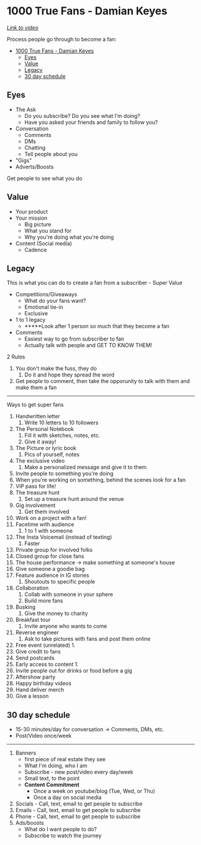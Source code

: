 # 1000 True Fans - Damian Keyes

_[Link to video](https://www.youtube.com/watch?v=hn8R6RihhpI)_

Process people go through to become a fan:

- [1000 True Fans - Damian Keyes](#1000-true-fans---damian-keyes)
  - [Eyes](#eyes)
  - [Value](#value)
  - [Legacy](#legacy)
  - [30 day schedule](#30-day-schedule)

## Eyes

- The Ask
  - Do you subscribe? Do you see what I'm doing?
  - Have you asked your friends and family to follow you?
- Conversation
  - Comments
  - DMs
  - Chatting
  - Tell people about you
- "Gigs"
- Adverts/Boosts

Get people to see what you do

## Value

- Your product
- Your mission
  - Big picture
  - What you stand for
  - Why you're doing what you're doing
- Content (Social media)
  - Cadence

## Legacy

This is what you can do to create a fan from a subscriber - Super Value

- Competitions/Giveaways
  - What do your fans want?
  - Emotional tie-in
  - Exclusive
- 1 to 1 legacy
  - **\***Look after 1 person so much that they become a fan
- Comments
  - Easiest way to go from subscriber to fan
  - Actually talk with people and GET TO KNOW THEM!

2 Rules

1. You don't make the fuss, they do
   1. Do it and hope they spread the word
2. Get people to comment, then take the opporunity to talk with them and make them a fan

---

Ways to get super fans

1. Handwritten letter
   1. Write 10 letters to 10 followers
2. The Personal Notebook
   1. Fill it with sketches, notes, etc.
   2. Give it away!
3. The Picture or lyric book
   1. Pics of yourself, notes
4. The exclusive video
   1. Make a personalized message and give it to them.
5. Invite people to something you're doing
6. When you're working on something, behind the scenes look for a fan
7. VIP pass for life!
8. The treasure hunt
   1. Set up a treasure hunt around the venue
9. Gig involvement
   1. Get them involved
10. Work on a project with a fan!
11. Facetime with audience
    1. 1 to 1 with someone
12. The Insta Voicemail (instead of texting)
    1. Faster
13. Private group for involved folks
14. Closed group for close fans
15. The house performance -> make something at someone's house
16. Give someone a goodie bag
17. Feature audience in IG stories
    1. Shoutouts to specific people
18. Collaboration
    1. Collab with someone in your sphere
    2. Build more fans
19. Busking
    1. Give the money to charity
20. Breakfast tour
    1. Invite anyone who wants to come
21. Reverse engineer
    1. Ask to take pictures with fans and post them online
22. Free event (unrelated)
    1.
23. Give credit to fans
24. Send postcards
25. Early access to content
    1.
26. Invite people out for drinks or food before a gig
27. Aftershow party
28. Happy birthday videos
29. Hand deliver merch
30. Give a lesson

## 30 day schedule

- 15-30 minutes/day for conversation -> Comments, DMs, etc.
- Post/Video once/week

---

1. Banners
   - first piece of real estate they see
   - What I'm doing, who I am
   - Subscribe - new post/video every day/week
   - Small text, to the point
   - **Content Commitment**
     - Once a week on youtube/blog (Tue, Wed, or Thu)
     - Once a day on social media
2. Socials - Call, text, email to get people to subscribe
3. Emails - Call, text, email to get people to subscribe
4. Phone - Call, text, email to get people to subscribe
5. Ads/boosts
   - What do I want people to do?
   - Subscribe to watch the journey
